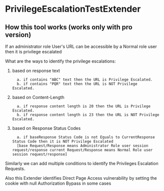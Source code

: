 # PrivilegeEscalationTestExtender

How this tool works   (works only with pro version)
------------------------------
If an administrator role User's URL can be accessible by a Normal role user then it is privilege escalated

What are the ways to identify the privilege escalations: 

1. based on response text

         a. if contains "ABC" text then the URL is Privilege Escalated.
         b. if contains "PQR" text then the URL is NOT Privilege Escalated.

2. based on Content-Length

         a. if response content length is 20 then the URL is Privilege Escalated.
         b. if response content length is 23 then the URL is NOT Privilege Escalated.

3. based on Response Status Codes

         a. if baseResponse Status Code is not Equals to CurrentResponse Status Code then it is NOT Privilege Escalated
         [base Request/Response means Administrator Role user session request/response current Request/Response means Normal Role user session request/response]

Similarly we can add multiple conditions to identify the Privileges Escalation Requests.

Also this Extender identifies 
         Direct Page Access vulnerability by setting the cookie with null
         Authorization Bypass in some cases
